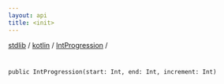 ```yaml
---
layout: api
title: <init>
---
```

[stdlib](../../index.md) / [kotlin](../index.md) / [IntProgression](index.md) / [<init>](_init_.md)

# <init>

```
public IntProgression(start: Int, end: Int, increment: Int)
```
